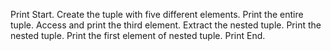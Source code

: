 Print Start. 
Create the tuple with five different elements. 
Print the entire tuple. 
Access and print the third element.
Extract the nested tuple.
Print the nested tuple.
Print the first element of nested tuple.
Print End. 